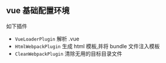 ## vue 基础配置环境
如下插件

* `VueLoaderPlugin`  解析 .vue
* `HtmlWebpackPlugin` 生成 html 模板,并将 bundle 文件注入模板
* `CleanWebpackPlugin` 清除无用的目标目录文件